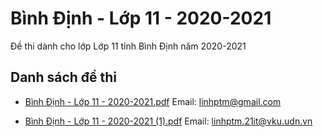 # Bình Định - Lớp 11 - 2020-2021

Đề thi dành cho lớp Lớp 11 tỉnh Bình Định năm 2020-2021

## Danh sách đề thi

- [Bình Định - Lớp 11 - 2020-2021.pdf](Bình%20Định%20-%20Lớp%2011%20-%202020-2021.pdf)
Email: linhptm@gmail.com

- [Bình Định - Lớp 11 - 2020-2021 (1).pdf](Bình%20Định%20-%20Lớp%2011%20-%202020-2021%20(1).pdf)
Email: linhptm.21it@vku.udn.vn

